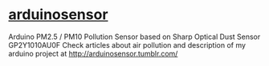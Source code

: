 # <a href="http://arduinosensor.tumblr.com/"> arduinosensor </a>
Arduino PM2.5 / PM10 Pollution Sensor based on Sharp Optical Dust Sensor GP2Y1010AU0F
Check articles about air pollution and description of my arduino project at http://arduinosensor.tumblr.com/
